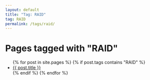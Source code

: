 ```yaml
---
layout: default
title: "Tag: RAID"
tag: RAID
permalink: /tags/raid/
---
```

<h1>Pages tagged with "RAID"</h1>
<ul>
{% for post in site.pages %}
  {% if post.tags contains "RAID" %}
  <li><a href="{{ post.url }}">{{ post.title }}</a></li>
  {% endif %}
{% endfor %}
</ul>
